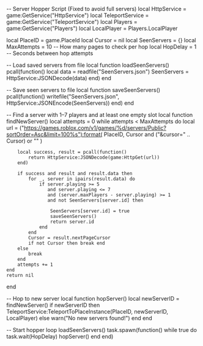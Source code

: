 -- Server Hopper Script (Fixed to avoid full servers)
local HttpService = game:GetService("HttpService")
local TeleportService = game:GetService("TeleportService")
local Players = game:GetService("Players")
local LocalPlayer = Players.LocalPlayer

local PlaceID = game.PlaceId
local Cursor = nil
local SeenServers = {}
local MaxAttempts = 10  -- How many pages to check per hop
local HopDelay = 1    -- Seconds between hop attempts

-- Load saved servers from file
local function loadSeenServers()
    pcall(function()
        local data = readfile("SeenServers.json")
        SeenServers = HttpService:JSONDecode(data)
    end)
end

-- Save seen servers to file
local function saveSeenServers()
    pcall(function()
        writefile("SeenServers.json", HttpService:JSONEncode(SeenServers))
    end)
end

-- Find a server with 1–7 players and at least one empty slot
local function findNewServer()
    local attempts = 0
    while attempts < MaxAttempts do
        local url = ("https://games.roblox.com/v1/games/%d/servers/Public?sortOrder=Asc&limit=100%s"):format(
            PlaceID,
            Cursor and ("&cursor=" .. Cursor) or ""
        )

        local success, result = pcall(function()
            return HttpService:JSONDecode(game:HttpGet(url))
        end)

        if success and result and result.data then
            for _, server in ipairs(result.data) do
                if server.playing >= 5 
                   and server.playing <= 7 
                   and (server.maxPlayers - server.playing) >= 1
                   and not SeenServers[server.id] then

                    SeenServers[server.id] = true
                    saveSeenServers()
                    return server.id
                end
            end
            Cursor = result.nextPageCursor
            if not Cursor then break end
        else
            break
        end
        attempts += 1
    end
    return nil
end

-- Hop to new server
local function hopServer()
    local newServerID = findNewServer()
    if newServerID then
        TeleportService:TeleportToPlaceInstance(PlaceID, newServerID, LocalPlayer)
    else
        warn("No new servers found!")
    end
end

-- Start hopper loop
loadSeenServers()
task.spawn(function()
    while true do
        task.wait(HopDelay)
        hopServer()
    end
end)
